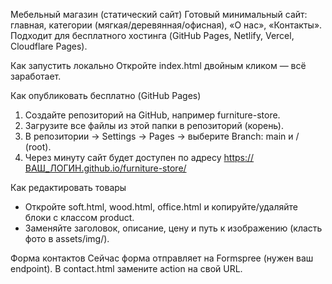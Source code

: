 
Мебельный магазин (статический сайт)
Готовый минимальный сайт: главная, категории (мягкая/деревянная/офисная), «О нас», «Контакты».
Подходит для бесплатного хостинга (GitHub Pages, Netlify, Vercel, Cloudflare Pages).

Как запустить локально
Откройте index.html двойным кликом — всё заработает.

Как опубликовать бесплатно (GitHub Pages)
1. Создайте репозиторий на GitHub, например furniture-store.
2. Загрузите все файлы из этой папки в репозиторий (корень).
3. В репозитории → Settings → Pages → выберите Branch: main и / (root).
4. Через минуту сайт будет доступен по адресу https://ВАШ_ЛОГИН.github.io/furniture-store/

Как редактировать товары
- Откройте soft.html, wood.html, office.html и копируйте/удаляйте блоки с классом product.
- Заменяйте заголовок, описание, цену и путь к изображению (класть фото в assets/img/).

Форма контактов
Сейчас форма отправляет на Formspree (нужен ваш endpoint). В contact.html замените action на свой URL.
